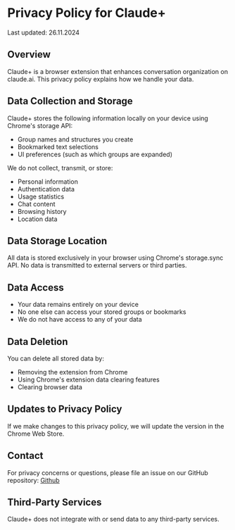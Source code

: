 # Privacy Policy for Claude+

Last updated: 26.11.2024

## Overview

Claude+ is a browser extension that enhances conversation organization on claude.ai. This privacy policy explains how we handle your data.

## Data Collection and Storage

Claude+ stores the following information locally on your device using Chrome's storage API:

- Group names and structures you create
- Bookmarked text selections
- UI preferences (such as which groups are expanded)

We do not collect, transmit, or store:

- Personal information
- Authentication data
- Usage statistics
- Chat content
- Browsing history
- Location data

## Data Storage Location

All data is stored exclusively in your browser using Chrome's storage.sync API. No data is transmitted to external servers or third parties.

## Data Access

- Your data remains entirely on your device
- No one else can access your stored groups or bookmarks
- We do not have access to any of your data

## Data Deletion

You can delete all stored data by:

- Removing the extension from Chrome
- Using Chrome's extension data clearing features
- Clearing browser data

## Updates to Privacy Policy

If we make changes to this privacy policy, we will update the version in the Chrome Web Store.

## Contact

For privacy concerns or questions, please file an issue on our GitHub repository: [Github](https://github.com/mrlukyman)

## Third-Party Services

Claude+ does not integrate with or send data to any third-party services.
